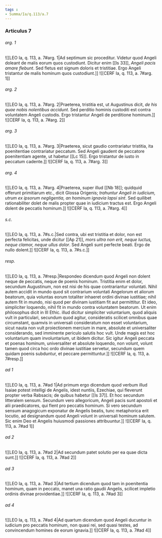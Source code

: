 ```yaml
---
tags : 
- Summa/Ia/q.113/a.7
---
```


### Articulus 7

###### arg. 1
![[LEO Ia, q. 113, a. 7#arg. 1|Ad septimum sic proceditur. Videtur quod Angeli doleant de malis eorum quos custodiunt. Dicitur enim [[Is 33]], *Angeli pacis amare flebunt*. Sed fletus est signum doloris et tristitiae. Ergo Angeli tristantur de malis hominum quos custodiunt.]]
![[CERF Ia, q. 113, a. 7#arg. 1]]

###### arg. 2
![[LEO Ia, q. 113, a. 7#arg. 2|Praeterea, tristitia est, ut Augustinus dicit, *de his quae nobis nolentibus accidunt*. Sed perditio hominis custoditi est contra voluntatem Angeli custodis. Ergo tristantur Angeli de perditione hominum.]]
![[CERF Ia, q. 113, a. 7#arg. 2]]

###### arg. 3
![[LEO Ia, q. 113, a. 7#arg. 3|Praeterea, sicut gaudio contrariatur tristitia, ita poenitentiae contrariatur peccatum. Sed Angeli gaudent de peccatore poenitentiam agente, ut habetur [[Lc 15]]. Ergo tristantur de iusto in peccatum cadente.]]
![[CERF Ia, q. 113, a. 7#arg. 3]]

###### arg. 4
![[LEO Ia, q. 113, a. 7#arg. 4|Praeterea, super illud [[Nb 18]]; quidquid offerunt primitiarum etc., dicit Glossa Origenis; *trahuntur Angeli in iudicium, utrum ex ipsorum negligentia, an hominum ignavia lapsi sint*. Sed quilibet rationabiliter dolet de malis propter quae in iudicium tractus est. Ergo Angeli dolent de peccatis hominum.]]
![[CERF Ia, q. 113, a. 7#arg. 4]]

###### s.c.
![[LEO Ia, q. 113, a. 7#s.c.|Sed contra, ubi est tristitia et dolor, non est perfecta felicitas, unde dicitur [[Ap 21]], *mors ultra non erit, neque luctus, neque clamor, neque ullus dolor*. Sed Angeli sunt perfecte beati. Ergo de nullo dolent.]]
![[CERF Ia, q. 113, a. 7#s.c.]]

###### resp.
![[LEO Ia, q. 113, a. 7#resp.|Respondeo dicendum quod Angeli non dolent neque de peccatis, neque de poenis hominum. Tristitia enim et dolor, secundum Augustinum, non est nisi de his quae contrariantur voluntati. Nihil autem accidit in mundo quod sit contrarium voluntati Angelorum et aliorum beatorum, quia voluntas eorum totaliter inhaeret ordini divinae iustitiae; nihil autem fit in mundo, nisi quod per divinam iustitiam fit aut permittitur. Et ideo, simpliciter loquendo, nihil fit in mundo contra voluntatem beatorum. Ut enim philosophus dicit in III Ethic. illud dicitur simpliciter voluntarium, quod aliquis vult in particulari, secundum quod agitur, consideratis scilicet omnibus quae circumstant, quamvis in universali consideratum non esset voluntarium, sicut nauta non vult proiectionem mercium in mare, absolute et universaliter considerando, sed imminente periculo salutis hoc vult. Unde magis est hoc voluntarium quam involuntarium, ut ibidem dicitur. Sic igitur Angeli peccata et poenas hominum, universaliter et absolute loquendo, non volunt, volunt tamen quod circa hoc ordo divinae iustitiae servetur, secundum quem quidam poenis subduntur, et peccare permittuntur.]]
![[CERF Ia, q. 113, a. 7#resp.]]

###### ad 1
![[LEO Ia, q. 113, a. 7#ad 1|Ad primum ergo dicendum quod verbum illud Isaiae potest intelligi de Angelis, idest nuntiis, Ezechiae, qui fleverunt propter verba Rabsacis; de quibus habetur [[Is 37]]. Et hoc secundum litteralem sensum. Secundum vero allegoricum, Angeli pacis sunt apostoli et alii praedicatores, qui flent pro peccatis hominum. Si vero secundum sensum anagogicum exponatur de Angelis beatis, tunc metaphorica erit locutio, ad designandum quod Angeli volunt in universali hominum salutem. Sic enim Deo et Angelis huiusmodi passiones attribuuntur.]]
![[CERF Ia, q. 113, a. 7#ad 1]]

###### ad 2
![[LEO Ia, q. 113, a. 7#ad 2|Ad secundum patet solutio per ea quae dicta sunt.]]
![[CERF Ia, q. 113, a. 7#ad 2]]

###### ad 3
![[LEO Ia, q. 113, a. 7#ad 3|Ad tertium dicendum quod tam in poenitentia hominum, quam in peccato, manet una ratio gaudii Angelis, scilicet impletio ordinis divinae providentiae.]]
![[CERF Ia, q. 113, a. 7#ad 3]]

###### ad 4
![[LEO Ia, q. 113, a. 7#ad 4|Ad quartum dicendum quod Angeli ducuntur in iudicium pro peccatis hominum, non quasi rei, sed quasi testes, ad convincendum homines de eorum ignavia.]]
![[CERF Ia, q. 113, a. 7#ad 4]]

